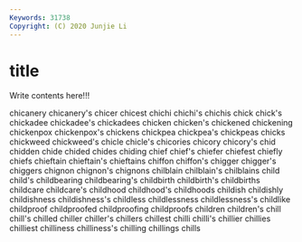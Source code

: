 ```yaml
---
Keywords: 31738
Copyright: (C) 2020 Junjie Li
---
```


# title

Write contents here!!!

chicanery 
chicanery's 
chicer 
chicest 
chichi 
chichi's 
chichis 
chick 
chick's 
chickadee
chickadee's 
chickadees 
chicken 
chicken's 
chickened 
chickening 
chickenpox 
chickenpox's 
chickens 
chickpea
chickpea's 
chickpeas 
chicks 
chickweed 
chickweed's 
chicle 
chicle's 
chicories 
chicory 
chicory's
chid 
chidden 
chide 
chided 
chides 
chiding 
chief 
chief's 
chiefer 
chiefest
chiefly 
chiefs 
chieftain 
chieftain's 
chieftains 
chiffon 
chiffon's 
chigger 
chigger's 
chiggers
chignon 
chignon's 
chignons 
chilblain 
chilblain's 
chilblains 
child 
child's 
childbearing 
childbearing's
childbirth 
childbirth's 
childbirths 
childcare 
childcare's 
childhood 
childhood's 
childhoods 
childish 
childishly
childishness 
childishness's 
childless 
childlessness 
childlessness's 
childlike 
childproof 
childproofed 
childproofing 
childproofs
children 
children's 
chill 
chill's 
chilled 
chiller 
chiller's 
chillers 
chillest 
chilli
chilli's 
chillier 
chillies 
chilliest 
chilliness 
chilliness's 
chilling 
chillings 
chills 
